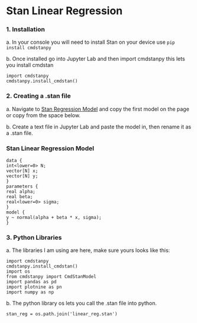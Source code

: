 # Stan Linear Regression


### 1. Installation
a. In your console you will need to install Stan on your device use ```pip install cmdstanpy```

b. Once installed go into Jupyter Lab and then import cmdstanpy this lets you install cmdstan 
```
import cmdstanpy 
cmdstanpy.install_cmdstan()
``` 

### 2. Creating a .stan file
  a. Navigate to [Stan Regression Model](https://mc-stan.org/docs/stan-users-guide/regression.html) and copy the first model on the page or copy from the space below.

  b. Create a text file in Jupyter Lab and paste the model in, then rename it as a .stan file.

 ### Stan Linear Regression Model

  ```
data {
  int<lower=0> N;
  vector[N] x;
  vector[N] y;
}
parameters {
  real alpha;
  real beta;
  real<lower=0> sigma;
}
model {
  y ~ normal(alpha + beta * x, sigma);
}
````

### 3. Python Libraries
  a. The libraries I am using are here, make sure yours looks like this:
  ```
import cmdstanpy
cmdstanpy.install_cmdstan()
import os
from cmdstanpy import CmdStanModel
import pandas as pd
import plotnine as pn
import numpy as np
```
  b. The python library os lets you call the .stan file into python.
  ```
stan_reg = os.path.join('linear_reg.stan')
```
